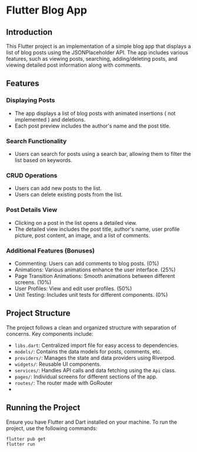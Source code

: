 # Flutter Blog App

## Introduction

This Flutter project is an implementation of a simple blog app that displays a list of blog posts using the JSONPlaceholder API. The app includes various features, such as viewing posts, searching, adding/deleting posts, and viewing detailed post information along with comments.

## Features

### Displaying Posts

- The app displays a list of blog posts with animated insertions ( not implemented ) and deletions.
- Each post preview includes the author's name and the post title.

### Search Functionality

- Users can search for posts using a search bar, allowing them to filter the list based on keywords.

### CRUD Operations

- Users can add new posts to the list.
- Users can delete existing posts from the list.

### Post Details View

- Clicking on a post in the list opens a detailed view.
- The detailed view includes the post title, author's name, user profile picture, post content, an image, and a list of comments.

### Additional Features (Bonuses)

- Commenting: Users can add comments to blog posts. (0%)
- Animations: Various animations enhance the user interface. (25%)
- Page Transition Animations: Smooth animations between different screens. (10%)
- User Profiles: View and edit user profiles. (50%)
- Unit Testing: Includes unit tests for different components. (0%)

## Project Structure

The project follows a clean and organized structure with separation of concerns. Key components include:

- `libs.dart`: Centralized import file for easy access to dependencies.
- `models/`: Contains the data models for posts, comments, etc.
- `providers/`: Manages the state and data providers using Riverpod.
- `widgets/`: Reusable UI components.
- `services/`: Handles API calls and data fetching using the `Api` class.
- `pages/`: Individual screens for different sections of the app.
- `routes/`: The router made with GoRouter
- 
## Running the Project

Ensure you have Flutter and Dart installed on your machine. To run the project, use the following commands:

```bash
flutter pub get
flutter run

